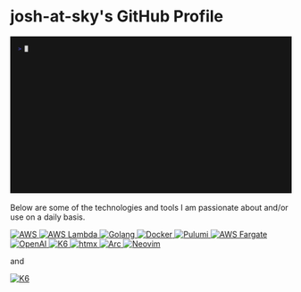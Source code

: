 # josh-at-sky's GitHub Profile

![Banner](src/gifs/banner.gif)

Below are some of the technologies and tools I am passionate about and/or use on a daily basis.

<!--
Badges following https://javascript.plainenglish.io/how-to-make-custom-language-badges-for-your-profile-using-shields-io-d2aeaf016b6bhttps://javascript.plainenglish.io/how-to-make-custom-language-badges-for-your-profile-using-shields-io-d2aeaf016b6b

Structure of badge code
[<img 
    src="https://img.shields.io/badge/-<TEXT%20ON%20BADGE>-<COLOUR_CODE>?logo=<NAME_OF_THE_ICON_LOWERCASED>[&logoColor=<LOGO_COLOUR>]&style=flat">
    alt="<ALT_LABEL_NAME>"
    width="<WIDTH>" height="<HEIGHT>">
](<URL_LINK>)

Images from https://simpleicons.org
-->

[<img
    src="https://img.shields.io/badge/-AWS-232F3E?logo=amazonaws&logoColor=white&style=flat"
    alt="AWS">
](https://aws.amazon.com/)
[<img
    src="https://img.shields.io/badge/-Lambda-FF9900?logo=awslambda&logoColor=white&style=flat"
    alt="AWS Lambda">
](https://aws.amazon.com/lambda/)
[<img 
    src="https://img.shields.io/badge/-Go-00ADD8?logo=go&logoColor=white&style=flat"
    alt="Golang">
](https://go.dev/)
[<img 
    src="https://img.shields.io/badge/-Docker-2496ED?logo=docker&logoColor=white&style=flat"
    alt="Docker">
](https://www.docker.com/)
[<img 
    src="https://img.shields.io/badge/-Pulumi-8A3391?logo=pulumi&logoColor=white&style=flat"
    alt="Pulumi">
](https://www.pulumi.com/)
[<img 
    src="https://img.shields.io/badge/-Fargate-FF9900?logo=awsfargate&logoColor=white&style=flat"
    alt="AWS Fargate">
](https://aws.amazon.com/fargate/)
[<img 
    src="https://img.shields.io/badge/-OpenAI-412991?logo=openai&logoColor=white&style=flat"
    alt="OpenAI">
](https://openai.com/)
[<img 
    src="https://img.shields.io/badge/-K6-7D64FF?logo=k6&logoColor=white&style=flat"
    alt="K6">
](https://k6.io)
[<img 
    src="https://img.shields.io/badge/-HTMX-3366CC?logo=htmx&logoColor=white&style=flat"
    alt="htmx">
](https://htmx.org/)
[<img 
    src="https://img.shields.io/badge/-Arc%20Browser-FCBFBD?logo=arc&logoColor=black&style=flat"
    alt="Arc">
](https://arc.net/)
[<img 
    src="https://img.shields.io/badge/-Neovim-57A143?logo=neovim&logoColor=white&style=flat"
    alt="Neovim">
](https://neovim.io/)

and

[<img 
    src="https://img.shields.io/badge/-Github...of%20course...-181717?logo=github&logoColor=white&style=flat"
    alt="K6">
](https://github.com/josh-at-sky)
